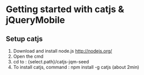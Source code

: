# Getting started with catjs & jQueryMobile


## Setup catjs

1.	Download and install node.js http://nodejs.org/
2.	Open the cmd
3.	cd to : {select.path}/catjs-jqm-seed
4.	To install catjs, command : npm install -g catjs (about 2min)
